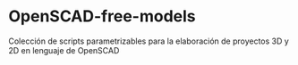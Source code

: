 # OpenSCAD-free-models
Colección de scripts parametrizables para la elaboración de proyectos 3D y 2D en lenguaje de OpenSCAD
